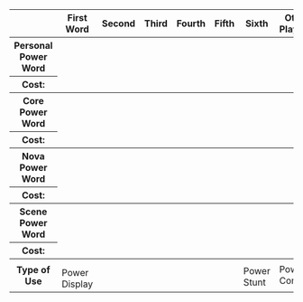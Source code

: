<table id="power-table">
  <thead>
    <tr>
      <th></th>
      <th>First Word</th>
      <th>Second</th>
      <th>Third</th>
      <th>Fourth</th>
      <th>Fifth</th>
      <th>Sixth</th>
      <th>Other Players'</th>
    </tr>
  </thead>
  <tbody>
    <tr class="main">
      <th>Personal Power Word</th>
      <td class="yes gray"></td>
      <td class="yes"></td>
      <td class="no"></td>
      <td class="no"></td>
      <td class="no"></td>
      <td class="no"></td>
      <td class="yes"></td>
    </tr>
    <tr class="cost">
      <th>Cost:</th>
      <td class="might0"></td>
      <td class="might1"></td>
      <td class="na"></td>
      <td class="na"></td>
      <td class="na"></td>
      <td class="na"></td>
      <td class="might1"></td>
    </tr>
  </tbody>
  <tbody>
    <tr class="main">
      <th>Core Power Word</th>
      <td class="yes gray"></td>
      <td class="yes"></td>
      <td class="yes"></td>
      <td class="yes"></td>
      <td class="no"></td>
      <td class="no"></td>
      <td class="yes"></td>
    </tr>
    <tr class="cost">
      <th>Cost:</th>
      <td class="might0"></td>
      <td class="might1"></td>
      <td class="might1"></td>
      <td class="might1"></td>
      <td class="na"></td>
      <td class="na"></td>
      <td class="might1"></td>
    </tr>
  </tbody>
  <tbody>
    <tr class="main">
      <th>Nova Power Word</th>
      <td class="lock gray"></td>
      <td class="lock"></td>
      <td class="lock"></td>
      <td class="lock"></td>
      <td class="lock"></td>
      <td class="lock"></td>
      <td class="lock"></td>
    </tr>
    <tr class="cost">
      <th>Cost:</th>
      <td class="might0"></td>
      <td class="might0"></td>
      <td class="might1"></td>
      <td class="might1"></td>
      <td class="might1"></td>
      <td class="might1"></td>
      <td class="might0"></td>
    </tr>
  </tbody>
  <tbody>
    <tr class="main">
      <th>Scene Power Word</th>
      <td class="no"></td>
      <td class="yes"></td>
      <td class="no"></td>
      <td class="no"></td>
      <td class="no"></td>
      <td class="no"></td>
      <td class="no"></td>
    </tr>
    <tr class="cost">
      <th>Cost:</th>
      <td class="na"></td>
      <td class="might0"></td>
      <td class="na"></td>
      <td class="na"></td>
      <td class="na"></td>
      <td class="na"></td>
      <td class="na"></td>
    </tr>
  </tbody>
  <tbody class="use-type">
    <tr>
      <th rowspan="3">Type of Use</th>
      <td class="combo"></td>
      <td class="combo"></td>
      <td class="combo"></td>
      <td class="combo"></td>
      <td class="combo"></td>
      <td class="combo"></td>
      <td rowspan="3" class="combo">Power Combo</td>
    </tr>
    <tr>
      <td colspan="5" class="stunt"></td>
      <td rowspan="2" class="stunt">Power Stunt</td>
    </tr>
    <tr>
       <td rowspan="1" class="display">Power Display</td>
       <td rowspan="1" colspan="4"></td>
    </tr>
  </tbody>
</table>
